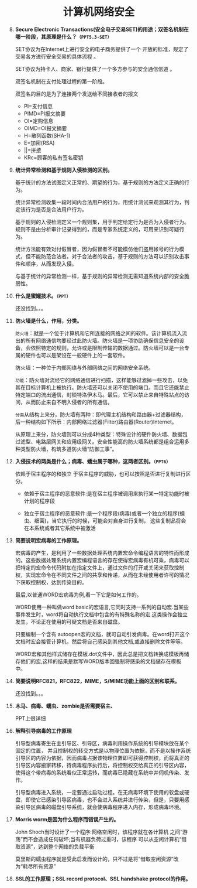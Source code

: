 # <center>计算机网络安全</center>

8. **Secure Electronic Transactions(安全电子交易SET)的用途；双签名机制在哪一阶段，其原理是什么？`（PPT5.3-SET）`**

   SET协议为在Internet上进行安全的电子商务提供了一个 开放的标准，规定了交易各方进行安全交易的具体流程 。

   SET协议为持卡人、商家、银行提供了一个多方参与的安全通信信道 。

   双签名机制在支付处理过程的第一阶段。

   双签名的目的是为了连接两个发送给不同接收者的报文

   - PI=支付信息
   - PIMD=PI报文摘要
   - OI=定购信息 
   - OIMD=OI报文摘要
   - H=散列函数(SHA-1)
   - E=加密(RSA)
   - ||=拼接
   - KRc=顾客的私有签名密钥 

9. **统计异常检测和基于规则入侵检测的区别。**

   基于统计的方法试图定义正常的、期望的行为，基于规则的方法定义正确的行为。

   统计异常检测收集一段时间内合法用户的行为，用统计测试来观测其行为，判定该行为是否是合法用户行为。

   基于规则的入侵检测定义一个规则集，用于判定给定行为是否为入侵者行为。规则不是由分析审计记录得到的，而是专家系统定义的，可用来识别可疑行为。

   统计方法能有效对付假冒者，因为假冒者不可能模仿他们盗用帐号的行为模式，但不能防范合法者。对于合法者的攻击，基于规则的方法可以识别攻击事件和顺序，从而发现入侵。

   与基于统计的异常检测一样，基于规则的异常检测无需知道系统内部的安全脆弱性。

10. **什么是蜜罐技术。`（PPT）`**

    还没找到。。。

11. **防火墙是什么，作用，分类。**

    `防火墙`：就是一个位于计算机和它所连接的网络之间的软件。该计算机流入流出的所有网络通信均要经过此防火墙。防火墙是一项协助确保信息安全的设备，会依照特定的规则，允许或是限制传输的数据通过。防火墙可以是一台专属的硬件也可以是架设在一般硬件上的一套软件。

    防火墙：一种位于内部网络与外部网络之间的网络安全系统。

    `功能`：防火墙对流经它的网络通信进行扫描，这样能够过滤掉一些攻击，以免其在目标计算机上被执行。防火墙还可以关闭不使用的端口。而且它还能禁止特定端口的流出通信，封锁特洛伊木马。最后，它可以禁止来自特殊站点的访问，从而防止来自不明入侵者的所有通信。

    `分类`从结构上来分，防火墙有两种：即代理主机结构和路由器+过滤器结构，后一种结构如下所示：内部网络过滤器(Filter)路由器(Router)Internet。

    从原理上来分，防火墙则可以分成4种类型：特殊设计的硬件防火墙、数据包过滤型、电路层网关和应用级网关。安全性能高的防火墙系统都是组合运用多种类型防火墙，构筑多道防火墙“防御工事”。

12. **入侵技术的两类是什么；病毒、蠕虫属于哪种，这两者区别。`（PPT6）`**

    依赖于宿主程序的和独立 于宿主程序的威胁，也可以按照是否进行复制进行区分。

    - 依赖于宿主程序的恶意软件:是在宿主程序被调用来执行某一特定功能时被计划的程序段 

    - 独立于宿主程序的恶意软件:是一个程序段(病毒)或者一个独立的程序(蠕虫、细菌)，当它执行的时候，可能会对自身进行复制， 这些复制品将会在本系统或者其它系统中被激活 

13. **简要说明宏病毒的工作原理。**

    宏病毒的产生，是利用了一些数据处理系统内置宏命令编程语言的特性而形成的。这些数据处理系统内置宏编程语言的存在使得宏病毒有机可乘，病毒可以把特定的宏命令代码附加在指定文件上，通过文件的打开或关闭来获取控制权，实现宏命令在不同文件之间的共享和传递，从而在未经使用者许可的情况下获取控制权，达到传染目的。

    最后,以普通WORD宏病毒为例,看一下它是如何工作的。

    WORD使用一种叫做word basic的宏语言,它同时支持一系列的自动宏.当某些事件发生时，word将自动执行文档中包含的有特殊名称的宏.这类操作会独立发生，不论正在使用的可疑文档是否来自磁盘。

    只要编制一个含有 autoopen宏的文档，就可自动引发病毒。在word打开这个文档时宏会接管计算机，然后将自己感染到其他文档,或直接删除文件等等。

    WORD宏和其他样式储存在模板.dot文件中，因此总是把文档转换成模板再储存他们的宏,这样的结果是默写WORD版本回强制将感染的文档储存在模板中。

14. **简要说明RFC821，RFC822，MIME，S/MIME功能上面的区别和联系。**

    还没找到。。。

15. **木马、病毒、蠕虫、zombie是否需要宿主、**

    PPT上很详细

16. **解释引导病毒的工作原理**

    引导型病毒寄生在主引导区、引导区，病毒利用操作系统的引导模块放在某个固定的位置， 并且控制权的转交方式是以物理位置为依据，而不是以操作系统引导区的内容为依据，因而病毒占据该物理位置即可获得控制权，而将真正的引导区内容搬家转移，待病毒程序执行后，将控制权交给真正的引导区内容，使得这个带病毒的系统看似正常运转，而病毒已隐藏在系统中并伺机传染、发作。

    引导型病毒进入系统，一定要通过启动过程。在无病毒环境下使用的软盘或硬盘，即使它已感染引导区病毒，也不会进入系统并进行传染，但是，只要用感染引导区病毒的磁盘引导系统，就会使病毒程序进入内存，形成病毒环境。

17. **Morris worm是因为什么程序而错误产生的。**

    John Shoch当时设计了一个程序:网络空闲时，该程序就在各计算机 之间“游荡”而不会造成任何破坏;当有机器负荷过重时，该程序 可以从空闲计算机“借取资源”，达到整个网络的负载平衡

    莫里斯的蠕虫程序就是受此启发而设计的，只不过是将“借取空闲资源”改为“耗尽所有资源” 

18. **SSL的工作原理；SSL record protocol、SSL handshake protocol的作用。**

    